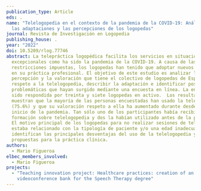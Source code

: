 ```yaml
---
publication_type: Article
eds: .
name: "Telelogopedia en el contexto de la pandemia de la COVID-19: Análisis de
  las adaptaciones y las percepciones de los logopedas"
journal: Revista de Investigación en Logopedia
publishing_house: .
year: "2022"
doi: 10.5209/rlog.77746
abstract: La telepráctica logopédica facilita los servicios en situaciones
  excepcionales como ha sido la pandemia de la COVID-19. A causa de las
  restricciones impuestas, los logopedas han tenido que adoptar nuevos enfoques
  en su práctica profesional. El objetivo de este estudio es analizar la
  percepción y la valoración que tiene el colectivo de logopedas de España
  respeto a la telelogopedia, describir la adaptación e identificar posibles
  problemáticas que hayan surgido mediante una encuesta en línea. La encuesta ha
  sido respondida por treinta y siete logopedas en activo.  Los resultados nos
  muestran que la mayoría de las personas encuestadas han usado la telelogopedia
  (75.6%) y que su valoración respeto a ella ha aumentado durante desde el
  inicio de la pandemia. Tan sólo uno de los participantes había recibido
  formación sobre telelogopedia y dos la habían utilizado antes de la pandemia.
  El motivo principal de los logopedas para no realizar sesiones de telepráctica
  estaba relacionado con la tipología de paciente y/o una edad inadecuada. Se
  identifican las principales desventajas del uso de la telelogopedia y exponen
  propuestas para la práctica clínica.
authors:
  - Mario Figueroa
elbec_members_involved:
  - Mario Figueroa
projects:
  - "Teaching innovation project: Healthcare practices: creation of an online
    videoconference bank for the Speech Therapy degree"
---
```

